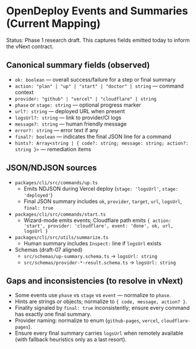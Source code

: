 # OpenDeploy Events and Summaries (Current Mapping)

Status: Phase 1 research draft. This captures fields emitted today to inform the vNext contract.

## Canonical summary fields (observed)

- `ok: boolean` — overall success/failure for a step or final summary
- `action: "plan" | "up" | "start" | "doctor" | string` — command context
- `provider: "github" | "vercel" | "cloudflare" | string`
- `phase` or `stage: string` — optional progress marker
- `url?: string` — deployed URL when present
- `logsUrl?: string` — link to provider/CI logs
- `message?: string` — human friendly message
- `error?: string` — error text if any
- `final?: boolean` — indicates the final JSON line for a command
- `hints?: Array<string | { code?: string; message: string; action?: string }>` — remediation items

## JSON/NDJSON sources

- `packages/cli/src/commands/up.ts`
  - Emits NDJSON during Vercel deploy (`stage: 'logsUrl'`, `stage: 'deployed'`)
  - Final JSON summary includes `ok`, `provider`, `target`, `url`, `logsUrl`, `final: true`
- `packages/cli/src/commands/start.ts`
  - Wizard-mode emits events; Cloudflare path emits `{ action: 'start', provider: 'cloudflare', event: 'done', ok, url, logsUrl }`
- `packages/cli/src/utils/summarize.ts`
  - Human summary includes `Inspect:` line if `logsUrl` exists
- Schemas (draft-07 aligned)
  - `src/schemas/up-summary.schema.ts` → `logsUrl: string`
  - `src/schemas/provider-*-result.schema.ts` → `logsUrl: string`

## Gaps and inconsistencies (to resolve in vNext)

- Some events use `phase` vs `stage` vs `event` — normalize to `phase`.
- Hints are strings or objects; normalize to `{ code, message, action? }`.
- Finality signaled by `final: true` inconsistently; ensure every command has exactly one final summary.
- Provider naming: normalize to enum (`github-pages`, `vercel`, `cloudflare-pages`).
- Ensure every final summary carries `logsUrl` when remotely available (with fallback heuristics only as a last resort).
